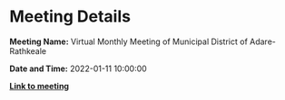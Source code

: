 # Meeting Details

**Meeting Name:** Virtual Monthly Meeting of Municipal District of Adare-Rathkeale

**Date and Time:** 2022-01-11 10:00:00

**<a href="https://www.limerick.ie/council/whats-on/monthly-meeting-municipal-district-adare-rathkeale-76" target="_blank">Link to meeting</a>**
